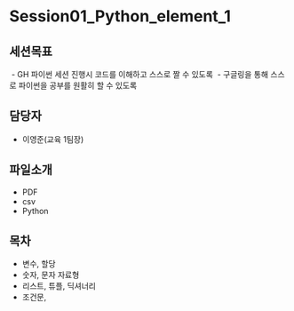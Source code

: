 Session01_Python_element_1
===

세션목표
---
  - GH 파이썬 세션 진행시 코드를 이해하고 스스로 짤 수 있도록 
  - 구글링을 통해 스스로 파이썬을 공부를 원활히 할 수 있도록

담당자
---
  - 이영준(교육 1팀장)

파일소개
---
   
 - PDF 
 - csv
 - Python 
 


목차
---
   
 - 변수, 할당
 - 숫자, 문자 자료형
 - 리스트, 튜플, 딕셔너리 
 - 조건문, 
